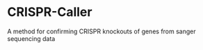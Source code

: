 CRISPR-Caller
=============

A method for confirming CRISPR knockouts of genes from sanger sequencing data
